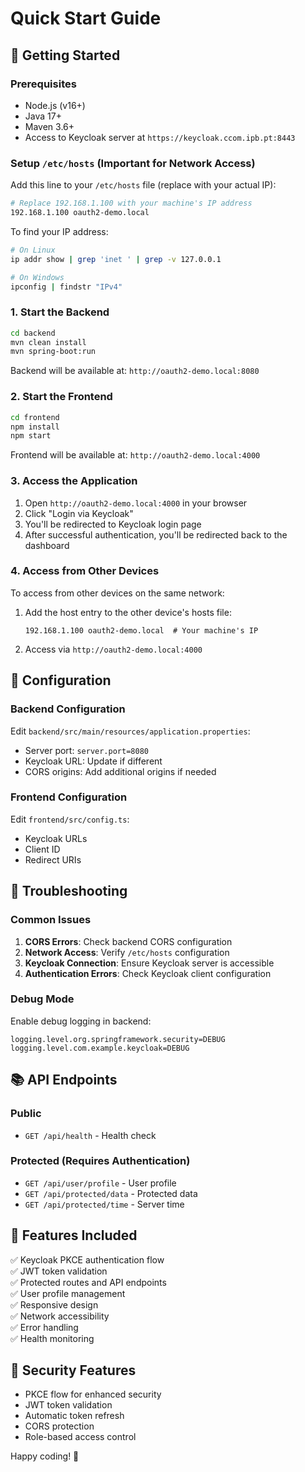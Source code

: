 # Quick Start Guide

## 🚀 Getting Started

### Prerequisites
- Node.js (v16+)
- Java 17+
- Maven 3.6+
- Access to Keycloak server at `https://keycloak.ccom.ipb.pt:8443`

### Setup `/etc/hosts` (Important for Network Access)
Add this line to your `/etc/hosts` file (replace with your actual IP):
```bash
# Replace 192.168.1.100 with your machine's IP address
192.168.1.100 oauth2-demo.local
```

To find your IP address:
```bash
# On Linux
ip addr show | grep 'inet ' | grep -v 127.0.0.1

# On Windows
ipconfig | findstr "IPv4"
```

### 1. Start the Backend

```bash
cd backend
mvn clean install
mvn spring-boot:run
```

Backend will be available at: `http://oauth2-demo.local:8080`

### 2. Start the Frontend

```bash
cd frontend
npm install
npm start
```

Frontend will be available at: `http://oauth2-demo.local:4000`

### 3. Access the Application

1. Open `http://oauth2-demo.local:4000` in your browser
2. Click "Login via Keycloak"
3. You'll be redirected to Keycloak login page
4. After successful authentication, you'll be redirected back to the dashboard

### 4. Access from Other Devices

To access from other devices on the same network:
1. Add the host entry to the other device's hosts file:
   ```
   192.168.1.100 oauth2-demo.local  # Your machine's IP
   ```
2. Access via `http://oauth2-demo.local:4000`

## 🔧 Configuration

### Backend Configuration
Edit `backend/src/main/resources/application.properties`:
- Server port: `server.port=8080`
- Keycloak URL: Update if different
- CORS origins: Add additional origins if needed

### Frontend Configuration
Edit `frontend/src/config.ts`:
- Keycloak URLs
- Client ID
- Redirect URIs

## 🐛 Troubleshooting

### Common Issues

1. **CORS Errors**: Check backend CORS configuration
2. **Network Access**: Verify `/etc/hosts` configuration
3. **Keycloak Connection**: Ensure Keycloak server is accessible
4. **Authentication Errors**: Check Keycloak client configuration

### Debug Mode
Enable debug logging in backend:
```properties
logging.level.org.springframework.security=DEBUG
logging.level.com.example.keycloak=DEBUG
```

## 📚 API Endpoints

### Public
- `GET /api/health` - Health check

### Protected (Requires Authentication)
- `GET /api/user/profile` - User profile
- `GET /api/protected/data` - Protected data
- `GET /api/protected/time` - Server time

## 🎯 Features Included

✅ Keycloak PKCE authentication flow  
✅ JWT token validation  
✅ Protected routes and API endpoints  
✅ User profile management  
✅ Responsive design  
✅ Network accessibility  
✅ Error handling  
✅ Health monitoring  

## 🔐 Security Features

- PKCE flow for enhanced security
- JWT token validation
- Automatic token refresh
- CORS protection
- Role-based access control

Happy coding! 🚀

